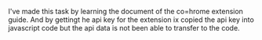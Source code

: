 I've made this task by learning the document of the co=hrome extension guide. And by gettingt he api key for the extension ix copied the api key into javascript code but the api data is not been able to transfer to the code.
